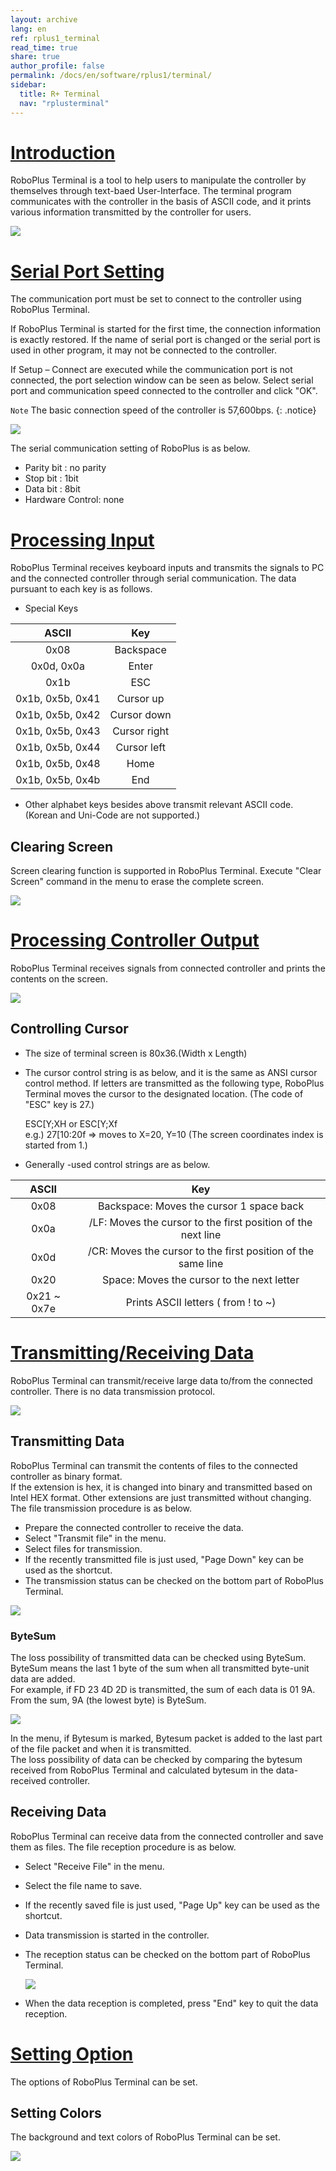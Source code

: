 ```yaml
---
layout: archive
lang: en
ref: rplus1_terminal
read_time: true
share: true
author_profile: false
permalink: /docs/en/software/rplus1/terminal/
sidebar:
  title: R+ Terminal
  nav: "rplusterminal"
---
```


# [Introduction](#introduction)

RoboPlus Terminal is a tool to help users to manipulate the controller by themselves through text-baed User-Interface. The terminal program communicates with the controller in the basis of ASCII code, and it prints various information transmitted by the controller for users.

![](/assets/images/sw/rplus1/terminal/roboplus_terminal_001.png)

# [Serial Port Setting](#serial-port-setting)

The communication port must be set to connect to the controller using RoboPlus Terminal.
 
If RoboPlus Terminal is started for the first time, the connection information is exactly restored.  If the name of serial port is changed or the serial port is used in other program, it may not be connected to the controller.
 
If Setup – Connect are executed while the communication port is not connected, the port selection window  can be seen as below.  Select serial port and communication speed connected to the controller and click "OK". 

`Note` The basic connection speed of the controller is 57,600bps.
{: .notice}
 
![](/assets/images/sw/rplus1/terminal/roboplus_terminal_002.png)
 
The serial communication setting of RoboPlus is as below.
- Parity bit : no parity
- Stop bit : 1bit
- Data bit : 8bit
- Hardware Control: none

# [Processing Input](#processing-input)

RoboPlus Terminal receives keyboard inputs and transmits the signals to PC and the connected controller through serial communication. The data pursuant to each key is as follows.

- Special Keys

|ASCII|Key|
|:---:|:---:|
|0x08|Backspace|
|0x0d, 0x0a|Enter|
|0x1b|ESC|
|0x1b, 0x5b, 0x41|Cursor up|
|0x1b, 0x5b, 0x42|Cursor down|
|0x1b, 0x5b, 0x43|Cursor right|
|0x1b, 0x5b, 0x44|Cursor left|
|0x1b, 0x5b, 0x48|Home|
|0x1b, 0x5b, 0x4b|End|

- Other alphabet keys besides above transmit relevant ASCII code. (Korean and Uni-Code are not supported.)
 
## Clearing Screen

Screen clearing function is supported in RoboPlus Terminal.  Execute "Clear Screen" command in the menu to erase the complete screen.

![](/assets/images/sw/rplus1/terminal/roboplus_terminal_003.png)

# [Processing Controller Output](#processing-controller-output)

RoboPlus Terminal receives signals from connected controller and prints the contents on the screen.
 
![](/assets/images/sw/rplus1/terminal/roboplus_terminal_004.png)
 
## Controlling Cursor

- The size of terminal screen is 80x36.(Width x Length)
- The cursor control string is as below, and it is the same as ANSI cursor control method.  If letters are transmitted as the following type, RoboPlus Terminal moves the cursor to the designated location. (The code of "ESC" key is 27.)

  ESC[Y;XH or ESC[Y;Xf  
  e.g.) 27[10:20f => moves to X=20, Y=10 (The screen coordinates index is started from 1.)

- Generally -used control strings are as below.

|ASCII|Key|
|:---:|:---:|
|0x08|Backspace: Moves the cursor 1 space back|
|0x0a|/LF: Moves the cursor to the first position of the next line|
|0x0d|/CR: Moves the cursor to the first position of the same line|
|0x20|Space: Moves the cursor to the next letter|
|0x21 ~ 0x7e|Prints ASCII letters ( from ! to  ~)|

# [Transmitting/Receiving Data](#transmittingreceiving-data)

RoboPlus Terminal can transmit/receive large data to/from the connected controller.  There is no data transmission protocol.

![](/assets/images/sw/rplus1/terminal/roboplus_terminal_005.png)

## Transmitting Data

RoboPlus Terminal can transmit the contents of files to the connected controller as binary format.  
If the extension is hex, it is changed into binary and transmitted based on Intel HEX format.  Other extensions are just transmitted without changing.  
The file transmission procedure is as below.
- Prepare the connected controller to receive the data.
- Select "Transmit file" in the menu.
- Select files for transmission.
- If the recently transmitted file is just used, "Page Down" key can be used as the shortcut.
- The transmission status can be checked on the bottom part of RoboPlus Terminal.

![](/assets/images/sw/rplus1/terminal/roboplus_terminal_006.png)
 
### ByteSum

The loss possibility of transmitted data can be checked using ByteSum.  
ByteSum means the last 1 byte of the sum when all transmitted byte-unit data are added.  
For example, if FD 23 4D 2D is transmitted, the sum of each data is 01 9A.  From the sum, 9A (the lowest byte) is ByteSum.
 
![](/assets/images/sw/rplus1/terminal/roboplus_terminal_007.png)
 
In the menu, if Bytesum is marked, Bytesum packet is added to the last part of the file packet and when it is transmitted.  
The loss possibility of data can be checked by comparing the bytesum received from RoboPlus Terminal and calculated bytesum in the data-received controller.
 
## Receiving Data

RoboPlus Terminal can receive data from the connected controller and save them as files. The file reception procedure is as below.
- Select "Receive File" in the menu.
- Select the file name to save.
- If the recently saved file is just used, "Page Up" key can be used as the shortcut.
- Data transmission is started in the controller.
- The reception status can be checked on the bottom part of RoboPlus Terminal.

  ![](/assets/images/sw/rplus1/terminal/roboplus_terminal_008.png)

- When the data reception is completed, press "End" key to quit the data reception.

# [Setting Option](#setting-option)

The options of RoboPlus Terminal can be set.
 
## Setting Colors

The background and text colors of RoboPlus Terminal can be set.

![](/assets/images/sw/rplus1/terminal/roboplus_terminal_009.png)

